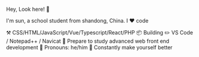 Hey, Look here! 👋


I'm sun, a school student from shandong, China. I ❤️ code

⚒️ CSS/HTML/JavaScript/Vue/Typescript/React/PHP
📦 Building
✏️ VS Code / Notepad++ / Navicat
🌱 Prepare to study advanced web front end development
👨 Pronouns: he/him
🤔 Constantly make yourself better
